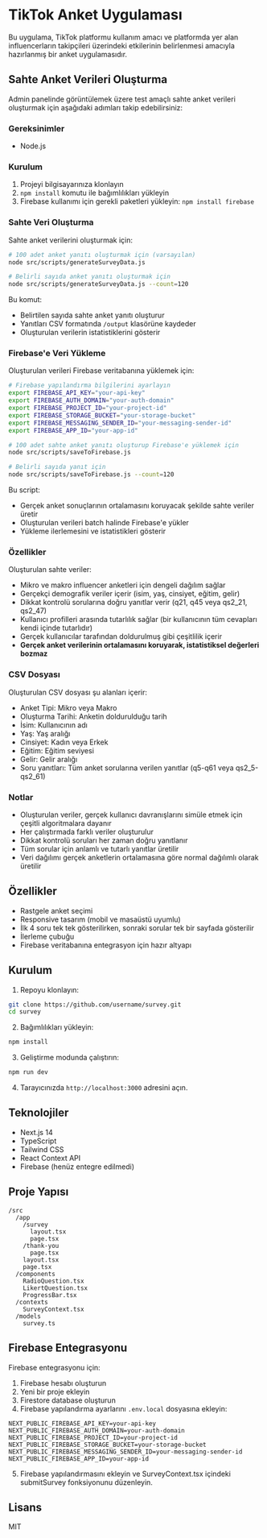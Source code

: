 # TikTok Anket Uygulaması

Bu uygulama, TikTok platformu kullanım amacı ve platformda yer alan influencerların takipçileri üzerindeki etkilerinin belirlenmesi amacıyla hazırlanmış bir anket uygulamasıdır.

## Sahte Anket Verileri Oluşturma

Admin panelinde görüntülemek üzere test amaçlı sahte anket verileri oluşturmak için aşağıdaki adımları takip edebilirsiniz:

### Gereksinimler

- Node.js 

### Kurulum

1. Projeyi bilgisayarınıza klonlayın
2. `npm install` komutu ile bağımlılıkları yükleyin
3. Firebase kullanımı için gerekli paketleri yükleyin: `npm install firebase`

### Sahte Veri Oluşturma

Sahte anket verilerini oluşturmak için:

```bash
# 100 adet anket yanıtı oluşturmak için (varsayılan)
node src/scripts/generateSurveyData.js

# Belirli sayıda anket yanıtı oluşturmak için
node src/scripts/generateSurveyData.js --count=120
```

Bu komut:
- Belirtilen sayıda sahte anket yanıtı oluşturur
- Yanıtları CSV formatında `/output` klasörüne kaydeder
- Oluşturulan verilerin istatistiklerini gösterir

### Firebase'e Veri Yükleme

Oluşturulan verileri Firebase veritabanına yüklemek için:

```bash
# Firebase yapılandırma bilgilerini ayarlayın
export FIREBASE_API_KEY="your-api-key"
export FIREBASE_AUTH_DOMAIN="your-auth-domain"
export FIREBASE_PROJECT_ID="your-project-id"
export FIREBASE_STORAGE_BUCKET="your-storage-bucket"
export FIREBASE_MESSAGING_SENDER_ID="your-messaging-sender-id"
export FIREBASE_APP_ID="your-app-id"

# 100 adet sahte anket yanıtı oluşturup Firebase'e yüklemek için
node src/scripts/saveToFirebase.js

# Belirli sayıda yanıt için
node src/scripts/saveToFirebase.js --count=120
```

Bu script:
- Gerçek anket sonuçlarının ortalamasını koruyacak şekilde sahte veriler üretir
- Oluşturulan verileri batch halinde Firebase'e yükler
- Yükleme ilerlemesini ve istatistikleri gösterir

### Özellikler

Oluşturulan sahte veriler:

- Mikro ve makro influencer anketleri için dengeli dağılım sağlar
- Gerçekçi demografik veriler içerir (isim, yaş, cinsiyet, eğitim, gelir)
- Dikkat kontrolü sorularına doğru yanıtlar verir (q21, q45 veya qs2_21, qs2_47)
- Kullanıcı profilleri arasında tutarlılık sağlar (bir kullanıcının tüm cevapları kendi içinde tutarlıdır)
- Gerçek kullanıcılar tarafından doldurulmuş gibi çeşitlilik içerir
- **Gerçek anket verilerinin ortalamasını koruyarak, istatistiksel değerleri bozmaz**

### CSV Dosyası

Oluşturulan CSV dosyası şu alanları içerir:

- Anket Tipi: Mikro veya Makro
- Oluşturma Tarihi: Anketin doldurulduğu tarih
- İsim: Kullanıcının adı
- Yaş: Yaş aralığı
- Cinsiyet: Kadın veya Erkek
- Eğitim: Eğitim seviyesi
- Gelir: Gelir aralığı
- Soru yanıtları: Tüm anket sorularına verilen yanıtlar (q5-q61 veya qs2_5-qs2_61)

### Notlar

- Oluşturulan veriler, gerçek kullanıcı davranışlarını simüle etmek için çeşitli algoritmalara dayanır
- Her çalıştırmada farklı veriler oluşturulur
- Dikkat kontrolü soruları her zaman doğru yanıtlanır
- Tüm sorular için anlamlı ve tutarlı yanıtlar üretilir
- Veri dağılımı gerçek anketlerin ortalamasına göre normal dağılımlı olarak üretilir

## Özellikler

- Rastgele anket seçimi
- Responsive tasarım (mobil ve masaüstü uyumlu)
- İlk 4 soru tek tek gösterilirken, sonraki sorular tek bir sayfada gösterilir
- İlerleme çubuğu
- Firebase veritabanına entegrasyon için hazır altyapı

## Kurulum

1. Repoyu klonlayın:
```bash
git clone https://github.com/username/survey.git
cd survey
```

2. Bağımlılıkları yükleyin:
```bash
npm install
```

3. Geliştirme modunda çalıştırın:
```bash
npm run dev
```

4. Tarayıcınızda `http://localhost:3000` adresini açın.

## Teknolojiler

- Next.js 14
- TypeScript
- Tailwind CSS
- React Context API
- Firebase (henüz entegre edilmedi)

## Proje Yapısı

```
/src
  /app
    /survey
      layout.tsx
      page.tsx
    /thank-you
      page.tsx
    layout.tsx
    page.tsx
  /components
    RadioQuestion.tsx
    LikertQuestion.tsx
    ProgressBar.tsx
  /contexts
    SurveyContext.tsx
  /models
    survey.ts
```

## Firebase Entegrasyonu

Firebase entegrasyonu için:

1. Firebase hesabı oluşturun
2. Yeni bir proje ekleyin
3. Firestore database oluşturun
4. Firebase yapılandırma ayarlarını `.env.local` dosyasına ekleyin:

```
NEXT_PUBLIC_FIREBASE_API_KEY=your-api-key
NEXT_PUBLIC_FIREBASE_AUTH_DOMAIN=your-auth-domain
NEXT_PUBLIC_FIREBASE_PROJECT_ID=your-project-id
NEXT_PUBLIC_FIREBASE_STORAGE_BUCKET=your-storage-bucket
NEXT_PUBLIC_FIREBASE_MESSAGING_SENDER_ID=your-messaging-sender-id
NEXT_PUBLIC_FIREBASE_APP_ID=your-app-id
```

5. Firebase yapılandırmasını ekleyin ve SurveyContext.tsx içindeki submitSurvey fonksiyonunu düzenleyin.

## Lisans

MIT
